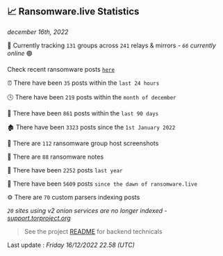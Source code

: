 
## 📈 Ransomware.live Statistics
_december 16th, 2022_

🔎 Currently tracking `131` groups across `241` relays & mirrors - _`66` currently online_ 🟢

Check recent ransomware posts [`here`](recentposts.md)


⏰ There have been `35` posts within the `last 24 hours`

🕓 There have been `219` posts within the `month of december`

📅 There have been `861` posts within the `last 90 days`

🏚 There have been `3323` posts since the `1st January 2022`

📸 There are `112` ransomware group host screenshots

📝 There are `88` ransomware notes

🚀 There have been `2252` posts `last year`

🐣 There have been `5609` posts `since the dawn of ransomware.live`

⚙️ There are `70` custom parsers indexing posts

_`20` sites using v2 onion services are no longer indexed - [support.torproject.org](https://support.torproject.org/onionservices/v2-deprecation/)_

> See the project [README](https://github.com/jmousqueton/ransomwatch#readme) for backend technicals



Last update : _Friday 16/12/2022 22.58 (UTC)_

